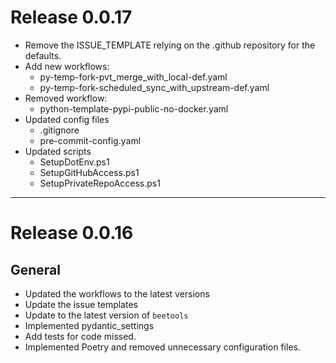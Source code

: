 # Release 0.0.17

- Remove the ISSUE_TEMPLATE relying on the .github repository for the defaults.
- Add new workflows:
  - py-temp-fork-pvt_merge_with_local-def.yaml
  - py-temp-fork-scheduled_sync_with_upstream-def.yaml
- Removed workflow:
  - python-template-pypi-public-no-docker.yaml
- Updated config files
  - .gitignore
  - pre-commit-config.yaml
- Updated scripts
  - SetupDotEnv.ps1
  - SetupGitHubAccess.ps1
  - SetupPrivateRepoAccess.ps1

______________________________________________________________________

# Release 0.0.16

## General

- Updated the workflows to the latest versions
- Update the issue templates
- Update to the latest version of `beetools`
- Implemented pydantic_settings
- Add tests for code missed.
- Implemented Poetry and removed unnecessary configuration files.
